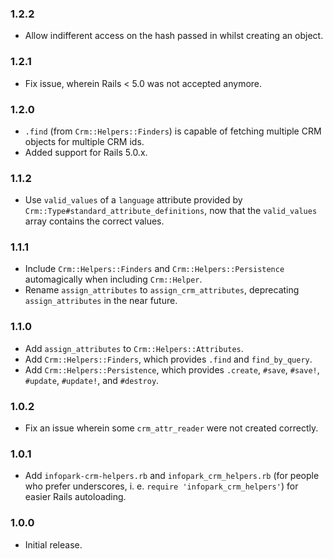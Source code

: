 ### 1.2.2

- Allow indifferent access on the hash passed in whilst creating an object.

### 1.2.1

- Fix issue, wherein Rails < 5.0 was not accepted anymore.

### 1.2.0

- `.find` (from `Crm::Helpers::Finders`) is capable of fetching multiple CRM objects for multiple CRM ids.
- Added support for Rails 5.0.x.

### 1.1.2

- Use `valid_values` of a `language` attribute provided by `Crm::Type#standard_attribute_definitions`, now that the `valid_values` array contains the correct values.

### 1.1.1

- Include `Crm::Helpers::Finders` and `Crm::Helpers::Persistence` automagically when including `Crm::Helper`.
- Rename `assign_attributes` to `assign_crm_attributes`, deprecating `assign_attributes` in the near future.

### 1.1.0

- Add `assign_attributes` to `Crm::Helpers::Attributes`.
- Add `Crm::Helpers::Finders`, which provides `.find` and `find_by_query`.
- Add `Crm::Helpers::Persistence`, which provides `.create`, `#save`, `#save!`, `#update`, `#update!`, and `#destroy`.

### 1.0.2

- Fix an issue wherein some `crm_attr_reader` were not created correctly.

### 1.0.1

- Add `infopark-crm-helpers.rb` and `infopark_crm_helpers.rb` (for people who prefer underscores, i. e. `require 'infopark_crm_helpers'`) for easier Rails autoloading.

### 1.0.0

- Initial release.
